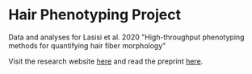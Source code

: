 # Hair Phenotyping Project
Data and analyses for Lasisi et al. 2020 "High-throughput phenotyping methods for quantifying hair fiber morphology"

Visit the research website [here](https://tinalasisi.github.io/2020_HairPheno_manuscript/index.html) and read the preprint [here](https://www.biorxiv.org/content/10.1101/2020.11.24.392191v1). 
